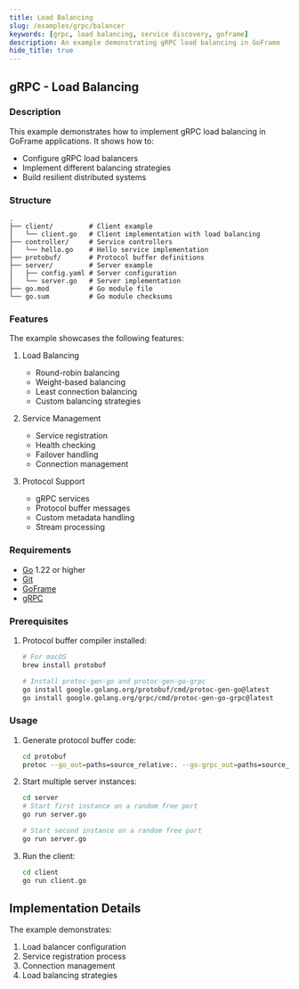 ```yaml
---
title: Load Balancing
slug: /examples/grpc/balancer
keywords: [grpc, load balancing, service discovery, goframe]
description: An example demonstrating gRPC load balancing in GoFrame
hide_title: true
---
```


## gRPC - Load Balancing

### Description

This example demonstrates how to implement gRPC load balancing in GoFrame applications. It shows how to:
- Configure gRPC load balancers
- Implement different balancing strategies
- Build resilient distributed systems

### Structure

```
.
├── client/         # Client example
│   └── client.go   # Client implementation with load balancing
├── controller/     # Service controllers
│   └── hello.go    # Hello service implementation
├── protobuf/       # Protocol buffer definitions
├── server/         # Server example
│   ├── config.yaml # Server configuration
│   └── server.go   # Server implementation
├── go.mod          # Go module file
└── go.sum          # Go module checksums
```

### Features

The example showcases the following features:
1. Load Balancing
   - Round-robin balancing
   - Weight-based balancing
   - Least connection balancing
   - Custom balancing strategies

2. Service Management
   - Service registration
   - Health checking
   - Failover handling
   - Connection management

3. Protocol Support
   - gRPC services
   - Protocol buffer messages
   - Custom metadata handling
   - Stream processing

### Requirements

- [Go](https://golang.org/dl/) 1.22 or higher
- [Git](https://git-scm.com/downloads)
- [GoFrame](https://goframe.org)
- [gRPC](https://grpc.io/docs/languages/go/quickstart/)

### Prerequisites

1. Protocol buffer compiler installed:
   ```bash
   # For macOS
   brew install protobuf
   
   # Install protoc-gen-go and protoc-gen-go-grpc
   go install google.golang.org/protobuf/cmd/protoc-gen-go@latest
   go install google.golang.org/grpc/cmd/protoc-gen-go-grpc@latest
   ```

### Usage

1. Generate protocol buffer code:
   ```bash
   cd protobuf
   protoc --go_out=paths=source_relative:. --go-grpc_out=paths=source_relative:. *.proto
   ```

2. Start multiple server instances:
   ```bash
   cd server
   # Start first instance on a random free port
   go run server.go
   
   # Start second instance on a random free port
   go run server.go
   ```

3. Run the client:
   ```bash
   cd client
   go run client.go
   ```

## Implementation Details

The example demonstrates:
1. Load balancer configuration
2. Service registration process
3. Connection management
4. Load balancing strategies
